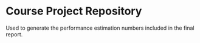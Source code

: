 # Course Project Repository

Used to generate the performance estimation numbers included in the final report.
